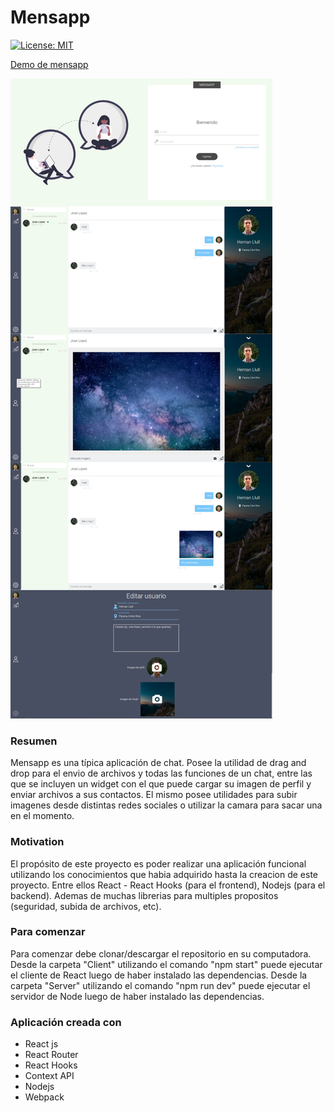 # Mensapp

[![License: MIT](https://img.shields.io/badge/License-MIT-yellow.svg)](https://opensource.org/licenses/MIT)

[Demo de mensapp](https://marketlists.herokuapp.com/)

![](/views.png)

### Resumen

Mensapp es una típica aplicación de chat. Posee la utilidad de drag and drop para el envio de archivos y todas las funciones de un chat, entre las que se incluyen un widget con el que puede cargar su imagen de perfil y enviar archivos a sus contactos. El mismo posee utilidades para subir imagenes desde distintas redes sociales o utilizar la camara para sacar una en el momento.

### Motivation

El propósito de este proyecto es poder realizar una aplicación funcional utilizando los conocimientos que habia adquirido hasta la creacion de este proyecto. Entre ellos React - React Hooks (para el frontend), Nodejs (para el backend). Ademas de muchas librerias para multiples propositos (seguridad, subida de archivos, etc).

### Para comenzar

Para comenzar debe clonar/descargar el repositorio en su computadora.
Desde la carpeta "Client" utilizando el comando "npm start" puede ejecutar el cliente de React luego de haber instalado las dependencias.
Desde la carpeta "Server" utilizando el comando "npm run dev" puede ejecutar el servidor de Node luego de haber instalado las dependencias.

### Aplicación creada con

- React js
- React Router
- React Hooks
- Context API
- Nodejs
- Webpack
